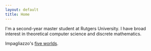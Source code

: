 ```yaml
---
layout: default
title: Home
---
```


I'm a second-year master student at Rutgers University. I have broad interest in theoretical computer science and discrete mathematics.  
 

Impagliazzo's [five worlds](http://citeseerx.ist.psu.edu/viewdoc/download?doi=10.1.1.678.8930&rep=rep1&type=pdf). 